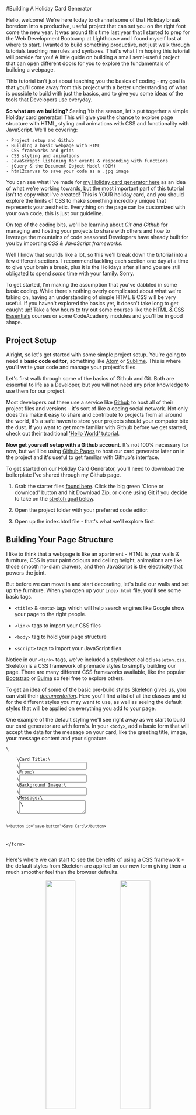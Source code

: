 
#Building A Holiday Card Generator

Hello, welcome! We're here today to channel some of that Holiday break boredom into a productive, useful project that can set you on the right foot come the new year. It was around this time last year that I started to prep for the Web Development Bootcamp at Lighthouse and I found myself lost at where to start. I wanted to build something productive, not just walk through tutorials teaching me rules and syntaxes. That's what I'm hoping this tutorial will provide for you! A little guide on building a small semi-useful project that can open different doors for you to explore the fundamentals of building a webpage.

Tthis tutorial isn't just about teaching you the basics of coding - my goal is that you'll come away from this project with a better understanding of what is possible to build with just the basics, and to give you some ideas of the tools that Developers use everyday.

**So what are we building?** Seeing 'tis the season, let's put together a simple Holiday card generator! This will give you the chance to explore page structure with HTML, styling and animations with CSS and functionality with JavaScript. We'll be covering:

	- Project setup and Github
	- Building a basic webpage with HTML
	- CSS frameworks and grids
	- CSS styling and animations
	- JavaScript: listening for events & responding with functions
	- jQuery & the Document Object Model (DOM)
	- html2canvas to save your code as a .jpg image

You can see what I've made for [my Holiday card generator here](https://drhaliburton.github.io/card-generator/) as an idea of what we're working towards, but the most important part of this tutorial isn't to copy what I've created! This is YOUR holiday card, and you should explore the limits of CSS to make something incredibly unique that represents your aesthetic. Everything on the page can be customized with your own code, this is just our guideline.

On top of the coding bits, we'll be learning about *Git and Github* for managing and hosting your projects to share with others and how to leverage the mountains of code seasoned Developers have already built for you by importing *CSS & JavaScript frameworks*.

Well I know that sounds like a lot, so this we'll break down the tutorial into a few different sections. I recommend tackling each section one day at a time to give your brain a break, plus it is the Holidays after all and you are still obligated to spend *some* time with your family. Sorry.

To get started, I'm making the assumption that you've dabbled in some basic coding. While there's nothing overly complicated about what we're taking on, having an understanding of simple HTML & CSS will be very useful. If you haven't explored the basics yet, it doesn't take long to get caught up! Take a few hours to try out some courses like the [HTML & CSS Essentials](https://lighthouse-labs.thinkific.com/courses/html-and-css) courses or some CodeAcademy modules and you'll be in good shape.

## Project Setup

Alright, so let's get started with some simple project setup. You're going to need a **basic code editor**, something like [Atom](https://atom.io/) or [Sublime](https://www.sublimetext.com/). This is where you'll write your code and manage your project's files.

Let's first walk through some of the basics of Github and Git. Both are essential to life as a Developer, but you will not need any prior knowledge to use them for our project. 


Most developers out there use a service like [Github](https://github.com/) to host all of their project files and versions - it's sort of like a coding social network. Not only does this make it easy to share and contribute to projects from all around the world, it's a safe haven to store your projects should your computer bite the dust. If you want to get more familiar with Github before we get started, check out their traditional ['Hello World' tutorial](https://guides.github.com/activities/hello-world/).

**Now get yourself setup with a Github account**. It's not 100% necessary for now, but we'll be using [Github Pages](https://pages.github.com/) to host our card generator later on in the project and it's useful to get familiar with Github's interface.

To get started on our Holiday Card Generator, you'll need to download the boilerplate I've shared through my Github page.

1. Grab the starter files [found here](https://github.com/drhaliburton/card-generator-boilerplate). Click the big green 'Clone or download' button and hit Download Zip, or clone using Git if you decide to take on the <a href='#stretch-goal'>stretch goal below</a>. 

2. Open the project folder with your preferred code editor.


3. Open up the index.html file - that's what we'll explore first.

## Building Your Page Structure

I like to think that a webpage is like an apartment - HTML is your walls & furniture, CSS is your paint colours and ceiling height, animations are like those smooth no-slam drawers, and then JavaScript is the electricity that powers the joint.

But before we can move in and start decorating, let's build our walls and set up the furniture. When you open up your <code>index.html</code> file, you'll see some basic tags.

- <code>\<title\></code> & <code>\<meta\></code> tags which will help search engines like Google show your page to the right people. 

- <code>\<link\></code> tags to import your CSS files


- <code>\<body\></code> tag to hold your page structure


- <code>\<script></code> tags to import your JavaScript files


Notice in our <code>\<link\></code> tags, we've included a stylesheet called <code>skeleton.css</code>. Skeleton is a CSS framework of premade styles to simplfy building our page. There are many different CSS frameworks available, like the popular [Bootstrap](https://getbootstrap.com/) or [Bulma](https://bulma.io/) so feel free to explore others.

To get an idea of some of the basic pre-build styles Skeleton gives us, you can visit their *[documentation](http://getskeleton.com/)*.  Here you'll find a list of all the classes and id for the different styles you may want to use, as well as seeing the default styles that will be applied on everything you add to your page.

One example of the default styling we'll see right away as we start to build our card generator are with form's. In your <code>\<body\></code>, add a basic form that will accept the data for the message on your card, like the greeting title, image, your message content and your signature.

<pre><code>\<form>
	\<label for="title">Card Title:\</label>
	\<input type="text" id="title" name="title">
	\<label for="from">From:\</label>
	\<input type="text" id="from" name="from">
	\<label for="image">Background Image:\</label>
	\<input type="text" id="image" name="image">
	\<label for="msg">Message:\</label>
	\<textarea id="msg" name="message">\</textarea>
	\<button id="save-button">Save Card\</button>
\</form>
</pre></code>

Here's where we can start to see the benefits of using a CSS framework - the default styles from Skeleton are applied on our new form giving them a much smoother feel than the browser defaults. 

<center>
<img src="https://i.imgur.com/YoKLMMi.png" style="width: 40%">
<img src="https://i.imgur.com/mC4hY3z.png" style="width: 40%">
</center>

One of the key benefits a framework like Skeleton can offer us on top of the default styles are pre-built CSS classes that make up grid to structure our page. A grid allows us to easily divide our page into <code>rows</code> and <code>columns</code> that will occupy a set width depending on which column size you choose. Visit the documentation for [Skeleton's grid](http://getskeleton.com/#grid) for a detailed visual of how their columns work and lets apply that to building our page and card's structure.

Looking at our form, it seems like it would look better split into two columns. We'll need to create a form container to wrap the whole <code>row</code> and then split the form elements into two half sized <code>columns</code>, which woud look like this:

<pre><code>\<div class="row form-container">
	\<div class="one-half column">\</div>
	\<div class="one-half column">\</div>
\</div>
</pre></code>

Now let's add our form code into our new columns:

<pre><code>\<div class="row form-container">
	\<div class="one-half column">
	    \<form>
		\<label for="title">Card Title:\</label>
		\<input type="text" id="title" name="title">
		\<label for="from">From:\</label>
		\<input type="text" id="from" name="from">
		\<label for="image">Background Image:\</label>
		\<input type="text" id="image" name="image">
	\</div>
	\<div class="one-half column">
	  \<form>
	    \<label for="msg">Message:\</label>
	    \<textarea id="msg" name="message">\</textarea>
	    \<button id="save-button">Save Card\</button>
	  \</form>
	\</div>
\</div>
</pre></code>

Perfect! Our forms should now be split into two lovely columns, leaving us more space to build our card container. You can take some creative liberty for your card layout and build whatever structure you'd like, but I'm going to make two-column card like the one below.

![img](https://i.imgur.com/ctYPFR9.jpg)

Let's set up our card container with a one-third column to hold our text content and a two-third column to hold the image. 

<pre><code>
\<div id="card-container" class="row">
    \<div class="one-third column text-container">
       \<h1 id="card-title">Happy Holidays!\</h1>
       \<p id="card-msg">Lorem ipsum dolor sit amet, consectetur adipiscing elit. Donec et efficitur nulla, non convallis purus. Proin faucibus tellus nulla, a convallis nisi tincidunt quis. Nulla lacus felis, iaculis vel magna eu, faucibus porta est.\</p>
       \<h2 id="card-from">Love Aunt Debbie\</h2>
    \</div>
    \<div class="two-thirds column">
      \<img src="./img/our-family.jpg">
    \</div>
  \</div>
\</div>
</pre></code>

Alright! Looking sharp. 

![our basic card generator](https://i.imgur.com/8FD6e63.jpg)

We've split our form and card containers into organized columns, and we have the start to a wonderful webpage. The boilerplate project that we're working out of includes some basic CSS styling for this card layout, but we'll be tackling customization with CSS shortly so don't worry if this doesn't quite fit your vision.


If you want to dive deeper into the world of structuring your HTML layout using CSS, you can learn about [building your own grid system](https://www.sitepoint.com/understanding-css-grid-systems/), or I encourage you to explore [Flexbox](https://css-tricks.com/snippets/css/a-guide-to-flexbox/) or [CSS Grid](https://css-tricks.com/snippets/css/complete-guide-grid/) as newer alternatives to using a grid framework.


#### <span id="stretch-goal">Stretch Goal: Using Git to Manage Your Project

While it's in no way necessary for this project, learning the basics of Git early on will help you build your skills using the best practices of profession developers and will simplify managing your projects when you get the hang of it. Try learning enough about Git to manage your project on Github using Git from the Command Line (😅)! 

Git is used for something called *Version Control* which allows developers to easily keep track of project versions, see changes between old and new code files, segment projects into branches and so much more. Git is most often used as a *Command Line Tool*, which at first can seem intimdating but very quickly makes you feel VERY COOL. Like hackerman cool. 

To get started, you'll need to download Git and get familiar with the basic commands. You can get Git [direct from the source here](https://git-scm.com/downloads) or take a look through [Git - the simple guide](
http://rogerdudler.github.io/git-guide/). If you want to dive a little deeper than our project requires, make your way through [Git-it](http://jlord.us/git-it/challenges/get_git.html), a simple tutorial that walks you through how to leverage the benefits of using Git.

*Want to clone our project repository using Git from the command line? Try this:*
<code>git clone https://github.com/drhaliburton/card-generator-boilerplate</code>




